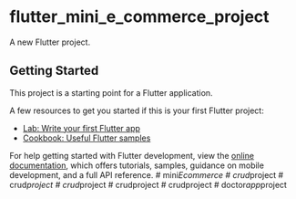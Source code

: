 # flutter_mini_e_commerce_project

A new Flutter project.

## Getting Started

This project is a starting point for a Flutter application.

A few resources to get you started if this is your first Flutter project:

- [Lab: Write your first Flutter app](https://docs.flutter.dev/get-started/codelab)
- [Cookbook: Useful Flutter samples](https://docs.flutter.dev/cookbook)

For help getting started with Flutter development, view the
[online documentation](https://docs.flutter.dev/), which offers tutorials,
samples, guidance on mobile development, and a full API reference.
#   m i n i _ E c o m m e r c e  
 #   c r u d _ p r o j e c t  
 #   c r u d _ p r o j e c t  
 #   c r u d _ p r o j e c t  
 #   c r u d _ _ p r o j e c t  
 #   c r u d _ _ p r o j e c t  
 #   d o c t o r _ a p p _ p r o j e c t  
 